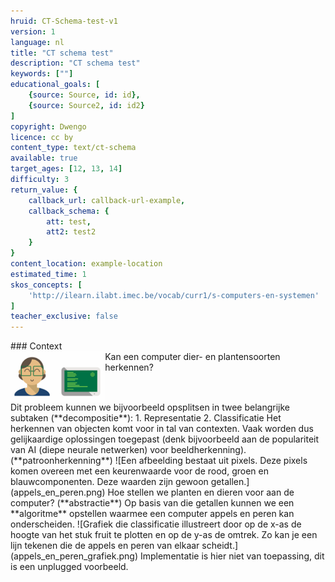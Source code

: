 ```yaml
---
hruid: CT-Schema-test-v1
version: 1
language: nl
title: "CT schema test"
description: "CT schema test"
keywords: [""]
educational_goals: [
    {source: Source, id: id}, 
    {source: Source2, id: id2}
]
copyright: Dwengo
licence: cc by
content_type: text/ct-schema
available: true
target_ages: [12, 13, 14]
difficulty: 3
return_value: {
    callback_url: callback-url-example,
    callback_schema: {
        att: test,
        att2: test2
    }
}
content_location: example-location
estimated_time: 1
skos_concepts: [
    'http://ilearn.ilabt.imec.be/vocab/curr1/s-computers-en-systemen'
]
teacher_exclusive: false
---
```



<context>
### Context
<div class="header_container" style="display: flex;flex-direction:row">
<img src="ct_face.png" style="width:30%"/><span style="width:70%">Kan een computer dier- en plantensoorten herkennen?</span>
</div>
</context>
<decomposition>
Dit probleem kunnen we bijvoorbeeld opsplitsen in twee belangrijke subtaken (**decompositie**):
1. Representatie
2. Classificatie
</decomposition>
<patternRecognition>
Het herkennen van objecten komt voor in tal van contexten. Vaak worden dus gelijkaardige oplossingen toegepast (denk bijvoorbeeld aan de populariteit van AI (diepe neurale netwerken) voor beeldherkenning). (**patroonherkenning**)
</patternRecognition>
<abstraction>
![Een afbeelding bestaat uit pixels. Deze pixels komen overeen met een keurenwaarde voor de rood, groen en blauwcomponenten. Deze waarden zijn gewoon getallen.](appels_en_peren.png)
Hoe stellen we planten en dieren voor aan de computer? (**abstractie**)
</abstraction>
<algorithms>
Op basis van die getallen kunnen we een **algoritme** opstellen waarmee een computer appels en peren kan onderscheiden.
![Grafiek die classificatie illustreert door op de x-as de hoogte van het stuk fruit te plotten en op de y-as de omtrek. Zo kan je een lijn tekenen die de appels en peren van elkaar scheidt.](appels_en_peren_grafiek.png)
</algorithms>
<implementation>
Implementatie is hier niet van toepassing, dit is een unplugged voorbeeld.
</implementation>







